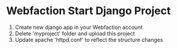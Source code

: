 Webfaction Start Django Project
================
1. Create new django app in your Webfaction account
2. Delete 'myproject' folder and upload this project
3. Update apache 'httpd.conf' to reflect the structure changes